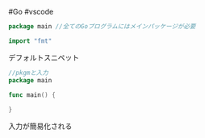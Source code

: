 #Go #vscode

```Go
package main //全てのGoプログラムにはメインパッケージが必要

import "fmt"
```

デフォルトスニペット
```Go
//pkgmと入力
package main

func main() {
	
}
```
入力が簡易化される
